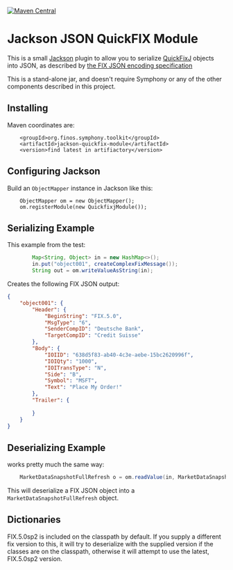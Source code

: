 [![Maven Central](https://img.shields.io/maven-central/v/org.finos.symphony.toolkit/symphony-java-toolkit)](https://search.maven.org/search?q=org.finos.symphony.toolkit)

# Jackson JSON QuickFIX Module

This is a small [Jackson](https://github.com/FasterXML/jackson) plugin to allow you to serialize [QuickFixJ](https://quickfixj.org/) objects into JSON, as described by [the FIX JSON encoding specification](https://github.com/FIXTradingCommunity/fix-json-encoding-spec/blob/master/Encoding_FIX_using_JSON-User_Guide.md)

This is a stand-alone jar, and doesn't require Symphony or any of the other components described in this project.

## Installing

Maven coordinates are:

```
	<groupId>org.finos.symphony.toolkit</groupId>
	<artifactId>jackson-quickfix-module</artifactId>
	<version>find latest in artifiactory</version>
```

## Configuring Jackson

Build an `ObjectMapper` instance in Jackson like this:

```
	ObjectMapper om = new ObjectMapper();
	om.registerModule(new QuickfixjModule());
```


## Serializing Example

This example from the test:

```java
		Map<String, Object> in = new HashMap<>();
		in.put("object001", createComplexFixMessage());
		String out = om.writeValueAsString(in);
```

Creates the following FIX JSON output:

```json
{
	"object001": {
		"Header": {
			"BeginString": "FIX.5.0",
			"MsgType": "6",
			"SenderCompID": "Deutsche Bank",
			"TargetCompID": "Credit Suisse"
		},
		"Body": {
			"IOIID": "638d5f83-ab40-4c3e-aebe-15bc2620996f",
			"IOIQty": "1000",
			"IOITransType": "N",
			"Side": "B",
			"Symbol": "MSFT",
			"Text": "Place My Order!"
		},
		"Trailer": {
			
		}
	}
}
```

## Deserializing Example

works pretty much the same way:

```java
	MarketDataSnapshotFullRefresh o = om.readValue(in, MarketDataSnapshotFullRefresh.class);
```


This will deserialize a FIX JSON object into a `MarketDataSnapshotFullRefresh` object.

## Dictionaries

FIX.5.0sp2 is included on the classpath by default.  If you supply a different fix version to this, it will try to deserialize with the supplied version if the classes are on the classpath, otherwise it will attempt to use the latest, FIX.5.0sp2 version.



